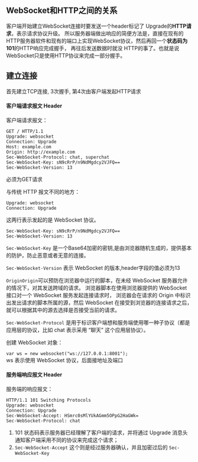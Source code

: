## WebSocket和HTTP之间的关系
客户端开始建立WebSocket连接时要发送一个header标记了 Upgrade的**HTTP请求**，表示请求协议升级。
所以服务器端做出响应的简便方法是，直接在现有的HTTP服务器软件和现有的端口上实现WebSocket协议，然后再回一个**状态码为101**的HTTP响应完成握手，
再往后发送数据时就没 HTTP的事了。也就是说WebSocket只是使用HTTP协议来完成一部分握手。

## 建立连接
首先建立TCP连接, 3次握手, 第4次由客户端发起HTTP请求

#### 客户端请求报文 Header
客户端请求报文：
```
GET / HTTP/1.1
Upgrade: websocket
Connection: Upgrade
Host: example.com
Origin: http://example.com
Sec-WebSocket-Protocol: chat, superchat
Sec-WebSocket-Key: sN9cRrP/n9NdMgdcy2VJFQ==
Sec-WebSocket-Version: 13
```
必须为GET请求

与传统 HTTP 报文不同的地方：
```
Upgrade: websocket
Connection: Upgrade
```
这两行表示发起的是 WebSocket 协议。
```
Sec-WebSocket-Key: sN9cRrP/n9NdMgdcy2VJFQ==
Sec-WebSocket-Version: 13
```
`Sec-WebSocket-Key` 是一个Base64加密的密钥,是由浏览器随机生成的，提供基本的防护，防止恶意或者无意的连接。  

`Sec-WebSocket-Version` 表示 WebSocket 的版本,header字段的值必须为13

`OriginOrigin`可以预防在浏览器中运行的脚本，在未经 WebSocket 服务器允许的情况下，对其发送跨域的请求。
浏览器脚本在使用浏览器提供的 WebSocket 接口对一个 WebSocket 服务发起连接请求时，
浏览器会在请求的 Origin 中标识出发出请求的脚本所属的源，然后 WebSocket 在接受到浏览器的连接请求之后，就可以根据其中的源去选择是否接受当前的请求。

`Sec-WebSocket-Protocol` 是用于标识客户端想和服务端使用哪一种子协议（都是应用层的协议，比如 chat 表示采用 “聊天” 这个应用层协议）。

创建 WebSocket 对象：

`var ws = new websocket("ws://127.0.0.1:8001");`  
ws 表示使用 WebSocket 协议，后面接地址及端口

#### 服务端响应报文 Header

服务端的响应报文：
```
HTTP/1.1 101 Switching Protocols
Upgrade: websocket
Connection: Upgrade
Sec-WebSocket-Accept: HSmrc0sMlYUkAGmm5OPpG2HaGWk=
Sec-WebSocket-Protocol: chat
```
1. 101 状态码表示服务器已经理解了客户端的请求，并将通过 Upgrade 消息头通知客户端采用不同的协议来完成这个请求；
2. `Sec-WebSocket-Accept` 这个则是经过服务器确认，并且加密过后的 `Sec-WebSocket-Key`
